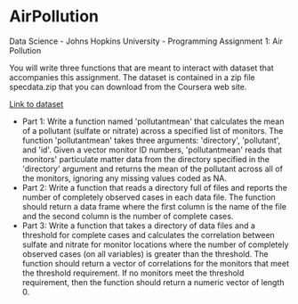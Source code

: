 # AirPollution
Data Science - Johns Hopkins University - Programming Assignment 1: Air Pollution

You will write three functions that are meant to interact with dataset that accompanies this assignment. The dataset is contained in a zip file specdata.zip that you can download from the Coursera web site.

[Link to dataset](https://d396qusza40orc.cloudfront.net/rprog%2Fdata%2Fspecdata.zip)

* Part 1: Write a function named 'pollutantmean' that calculates the mean of a pollutant (sulfate or nitrate) across a specified list of monitors. The function 'pollutantmean' takes three arguments: 'directory', 'pollutant', and 'id'. Given a vector monitor ID numbers, 'pollutantmean' reads that monitors' particulate matter data from the directory specified in the 'directory' argument and returns the mean of the pollutant across all of the monitors, ignoring any missing values coded as NA.
* Part 2: Write a function that reads a directory full of files and reports the number of completely observed cases in each data file. The function should return a data frame where the first column is the name of the file and the second column is the number of complete cases. 
* Part 3: Write a function that takes a directory of data files and a threshold for complete cases and calculates the correlation between sulfate and nitrate for monitor locations where the number of completely observed cases (on all variables) is greater than the threshold. The function should return a vector of correlations for the monitors that meet the threshold requirement. If no monitors meet the threshold requirement, then the function should return a numeric vector of length 0.
